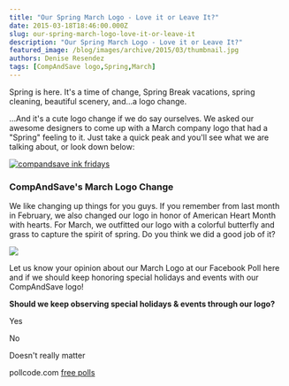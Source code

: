 ```yaml
---
title: "Our Spring March Logo - Love it or Leave It?"
date: 2015-03-18T18:46:00.000Z
slug: our-spring-march-logo-love-it-or-leave-it
description: "Our Spring March Logo - Love it or Leave It?"
featured_image: /blog/images/archive/2015/03/thumbnail.jpg
authors: Denise Resendez
tags: [CompAndSave logo,Spring,March]
---
```


Spring is here. It's a time of change, Spring Break vacations, spring cleaning, beautiful scenery, and...a logo change.

...And it's a cute logo change if we do say ourselves. We asked our awesome designers to come up with a March company logo that had a "Spring" feeling to it. Just take a quick peak and you'll see what we are talking about, or look down below:

[![compandsave ink fridays ](/blog/images/thumbnail.jpg "Shop Now")](https://www.compandsave.com/)

### CompAndSave's March Logo Change 

We like changing up things for you guys. If you remember from last month in February, we also changed our logo in honor of American Heart Month with hearts. For March, we outfitted our logo with a colorful butterfly and grass to capture the spirit of spring. Do you think we did a good job of it?

[![](/blog/images/complogo-butterfly-grass-r4-1.png)](/blog/images/complogo-butterfly-grass-r4-1.png)

Let us know your opinion about our March Logo at our Facebook Poll here and if we should keep honoring special holidays and events with our CompAndSave logo!

**Should we keep observing special holidays & events through our logo?**

Yes

No

Doesn't really matter

pollcode.com [free polls](https://pollcode.com/) 